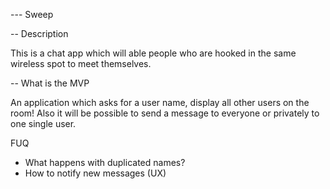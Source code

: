 --- Sweep

-- Description

This is a chat app which will able people who are hooked in the same wireless spot to meet themselves.

-- What is the MVP

An application which asks for a user name, display all other users on the room!
Also it will be possible to send a message to everyone or privately to one single user.

FUQ
 * What happens with duplicated names?
 * How to notify new messages (UX)